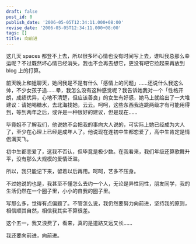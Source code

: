 ```yaml
---
draft: false
post_id: 0
publish_date: '2006-05-05T12:34:11.000+08:00'
revise_date: '2006-05-05T12:34:11.000+08:00'
tags: []
title: 向前进
---
```


这几天 spaces 都登不上去，所以很多坏心情也没有时间写上去，谁叫我总那么幸运呢？不过既然坏心情已经消失，我也不会再去想它，更没有吧它捡起来再放到 blog 上的打算。

前天晚上和姐聊天，她问我是不是有什么「感情上的问题」……还说什么我这么帅，不少女孩子追……晕，我怎么没有这种感觉呢？我告诉她我对一个「性格开朗，成绩优异，心地不清楚，但应该善良」的女生有好感，她马上就给出了一大堆建议：请她喝糖水，去北海找她，云云。呵呵，这些东西我连跳两级才有可能用得到，等到两年之后，或许是一种很好的建议，但是现在……

毕竟姐不了解我们，他说她不会把我的事向大人说的，可实际上她已经成为大人了，至少在心理上已经是成年人了。他说现在连初中生都恋爱了，高中生肯定是情侣满天飞。

初中生都恋爱了，这我不否认，但毕竟是极少数。在我看来，我们年级还算歌舞升平，没有那么大规模的爱情泛滥。

所以，我只能记下来，留着以后再用。呵呵，艺多不压身。

不过她说的也是，我甚至不懂怎么去约一个人，无论是异性同性，朋友同学，我的生活仍然在一个圈子里，小小的自我的圈子里。

写那么多，觉得有点偏题了。不管怎么说，我仍然要努力向前进，坚持我的原则，相信顺其自然，相信我其实不算很差。

这个五一，我又浪费了，看来，真的是道路又远又长……

我还要向前进，向前进。
